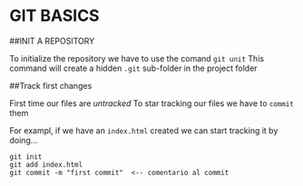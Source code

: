 # GIT BASICS

##INIT A REPOSITORY

To initialize the repository we have to use the comand `git unit` 
This command will create a hidden `.git` sub-folder in the project folder

##Track first changes

First time our files are *untracked*
To star tracking our files we have to `commit` them

For exampl, if we have an `index.html` created we can start tracking it by doing...

```
git init
git add index.html
git commit -m "first commit"  <-- comentario al commit
```


